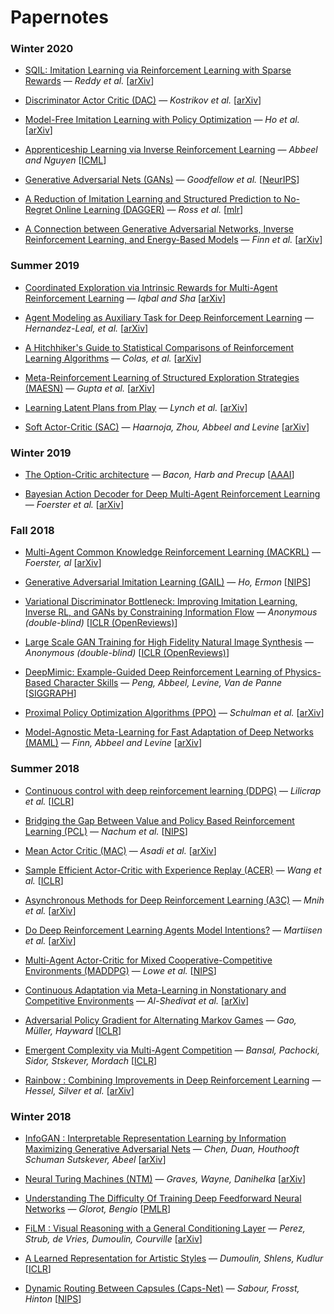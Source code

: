 # Papernotes

### Winter 2020
* [SQIL: Imitation Learning via Reinforcement Learning with Sparse Rewards](notes/SQIL/SQIL.md) &mdash; *Reddy et al.* [[arXiv](https://arxiv.org/abs/1905.11108)]

* [Discriminator Actor Critic (DAC)](notes/DAC/DAC.md) &mdash; *Kostrikov et al.* [[arXiv](https://arxiv.org/abs/1809.02925)]

* [Model-Free Imitation Learning with Policy Optimization](notes/modelFreeILwithPolicyOpt/modelFreeILwithPolicyOpt.md) &mdash; *Ho et al.* [[arXiv](https://arxiv.org/abs/1605.08478)]

* [Apprenticeship Learning via Inverse Reinforcement Learning](notes/apprenticeshipLearningviaInverseRL/apprenticeshipLearningviaInverseRL.md) &mdash; *Abbeel and Nguyen* [[ICML](https://ai.stanford.edu/~ang/papers/icml04-apprentice.pdf)]

* [Generative Adversarial Nets (GANs)](notes/GANs/GANs.md) &mdash; *Goodfellow et al.* [[NeurIPS](http://papers.nips.cc/paper/5423-generative-adversarial-nets)]

* [A Reduction of Imitation Learning and Structured Prediction
to No-Regret Online Learning (DAGGER)](notes/Dagger/Dagger.md) &mdash; *Ross et al.* [[mlr](http://proceedings.mlr.press/v15/ross11a/ross11a.pdf)]

* [A Connection between Generative Adversarial Networks, Inverse Reinforcement Learning, and Energy-Based Models](notes/ConnectionBetweenGANsInverseRL/ConnectionBetweenGANsInverseRL.md) &mdash; *Finn et al.* [[arXiv](https://arxiv.org/abs/1611.03852)]

### Summer 2019
* [Coordinated Exploration via Intrinsic Rewards for Multi-Agent Reinforcement Learning](notes/CoordinatedExplorationIntrinsicRewardsMultiAgentRL/CoordinatedExplorationIntrinsicRewardsMultiAgentRL.md) &mdash; *Iqbal and Sha* [[arXiv](https://arxiv.org/abs/1905.12127)]

* [Agent Modeling as Auxiliary Task for Deep Reinforcement Learning](notes/AgentModelingAsAuxiliaryTask/AgentModelingAsAuxiliaryTask.md) &mdash; *Hernandez-Leal, et al.* [[arXiv](https://arxiv.org/abs/1907.09597)]

* [A Hitchhiker's Guide to Statistical Comparisons of Reinforcement Learning Algorithms](notes/StatisticalComparisonsOfReinforcementLearningAlgorithms/StatisticalComparisonsOfReinforcementLearningAlgorithms.md) &mdash; *Colas, et al.* [[arXiv](https://arxiv.org/abs/1904.06979)]

* [Meta-Reinforcement Learning of Structured Exploration Strategies (MAESN)](notes/MetaReinforcementLearningStructuredExplorationStrategies/MetaReinforcementLearningStructuredExplorationStrategies.md) &mdash; *Gupta et al.* [[arXiv](https://arxiv.org/abs/1802.07245)]

* [Learning Latent Plans from Play](notes/LearningLatentPlansFromPlay/LearningLatentPlansFromPlay.md) &mdash; *Lynch et al.* [[arXiv](https://arxiv.org/abs/1903.01973)]

* [Soft Actor-Critic (SAC)](notes/SoftActorCritic/SoftActorCritic.md) &mdash; *Haarnoja, Zhou, Abbeel and Levine* [[arXiv](https://arxiv.org/abs/1801.01290)]

### Winter 2019
* [The Option-Critic architecture](notes/OptionCritic/OptionCritic.md) &mdash; *Bacon, Harb and Precup* [[AAAI](https://www.aaai.org/ocs/index.php/AAAI/AAAI17/paper/viewPaper/14858)]

* [Bayesian Action Decoder for Deep Multi-Agent Reinforcement Learning](notes/BAD/BAD.md) &mdash; *Foerster et al.* [[arXiv](https://arxiv.org/abs/1811.01458)]

### Fall 2018
* [Multi-Agent Common Knowledge Reinforcement Learning (MACKRL)](notes/MACKRL/MACKRL.md) &mdash; *Foerster, al* [[arXiv](https://arxiv.org/abs/1810.11702)]

* [Generative Adversarial Imitation Learning (GAIL)](notes/GAIL/GAIL.md) &mdash; *Ho, Ermon* [[NIPS](https://papers.nips.cc/paper/6391-generative-adversarial-imitation-learning)]

* [Variational Discriminator Bottleneck: Improving Imitation Learning, Inverse RL, and GANs by Constraining Information Flow](notes/VariationalDiscriminatorBottleneck/VariationalDiscriminatorBottleneck.md) &mdash; *Anonymous (double-blind)* [[ICLR (OpenReviews)](https://openreview.net/forum?id=HyxPx3R9tm)]

* [Large Scale GAN Training for High Fidelity Natural Image Synthesis](notes/LargeScaleGANTrainingforHighFidelityNaturalImageSynthesis/LargeScaleGANTrainingforHighFidelityNaturalImageSynthesis.md) &mdash; *Anonymous (double-blind)* [[ICLR (OpenReviews)](https://openreview.net/forum?id=B1xsqj09Fm)]

* [DeepMimic: Example-Guided Deep Reinforcement Learning of Physics-Based Character Skills](notes/DeepMimic/DeepMimic.md) &mdash; *Peng, Abbeel, Levine, Van de Panne* [[SIGGRAPH](https://arxiv.org/abs/1804.02717)]

* [Proximal Policy Optimization Algorithms (PPO)](notes/ProximalPolicyOptimizationAlgorithms/ProximalPolicyOptimizationAlgorithms.md) &mdash; *Schulman et al.* [[arXiv](https://arxiv.org/abs/1707.06347)]

* [Model-Agnostic Meta-Learning for Fast Adaptation of Deep Networks (MAML)](notes/ModelAgnosticMetaLearning/ModelAgnosticMetaLearning.md) &mdash; *Finn, Abbeel and Levine* [[arXiv](https://arxiv.org/abs/1703.03400)]


### Summer 2018
* [Continuous control with deep reinforcement learning (DDPG)](notes/ContinuousControlWithDeepReinforcementLearning/ContinuousControlWithDeepReinforcementLearning.md) &mdash; *Lilicrap et al.* [[ICLR](https://arxiv.org/abs/1509.02971)]

* [Bridging the Gap Between Value and Policy Based Reinforcement Learning (PCL)](notes/BridgingGapBetweenValueAndPolicyBasedReinforcementLearning/BridgingGapBetweenValueAndPolicyBasedReinforcementLearning.md) &mdash; *Nachum et al.* [[NIPS](http://papers.nips.cc/paper/6870-bridging-the-gap-between-value-and-policy-based-reinforcement-learning)]

* [Mean Actor Critic (MAC)](notes/MeanActorCritic/MeanActorCritic.md) &mdash; *Asadi et al.* [[arXiv](https://arxiv.org/abs/1709.00503)]

* [Sample Efficient Actor-Critic with Experience Replay (ACER)](notes/SampleEfficientActorCriticwithExperienceReplay/SampleEfficientActorCriticwithExperienceReplay.md) &mdash; *Wang et al.* [[ICLR](https://openreview.net/forum?id=HyM25Mqel)]

* [Asynchronous Methods for Deep Reinforcement Learning (A3C)](notes/AsynchronousMethodsforDeepReinforcementLearning/AsynchronousMethodsforDeepReinforcementLearning.md) &mdash; *Mnih et al.* [[arXiv](https://arxiv.org/abs/1602.01783)]

* [Do Deep Reinforcement Learning Agents Model Intentions?](notes/DoDeepRLagentsModelIntention/DoDeepRLagentsModelIntention.md) &mdash; *Martiisen et al.* [[arXiv](https://arxiv.org/abs/1805.06020v1)]

* [Multi-Agent Actor-Critic for Mixed Cooperative-Competitive Environments (MADDPG)](notes/Multi-AgentActor-CriticforMixedCooperative-CompetitiveEnvironments/Multi-AgentActor-CriticforMixedCooperative-CompetitiveEnvironments.md) &mdash; *Lowe et al.* [[NIPS](http://papers.nips.cc/paper/7217-multi-agent-actor-critic-for-mixed-cooperative-competitive-environments)]

* [Continuous Adaptation via Meta-Learning in Nonstationary and Competitive Environments](notes/ContinuousAdaptationviaMetaLearninginNonstationaryandCompetitiveEnvironments/ContinuousAdaptationviaMetaLearninginNonstationaryandCompetitiveEnvironments.md) &mdash; *Al-Shedivat et al.* [[arXiv](https://arxiv.org/abs/1710.03641)]

* [Adversarial Policy Gradient for Alternating Markov Games](notes/AdversarialPolicyGradientforAlternatingMarkovGames/AdversarialPolicyGradientforAlternatingMarkovGames.md) &mdash; *Gao, Müller, Hayward* [[ICLR](https://openreview.net/forum?id=ByINFNJDz)]

* [Emergent Complexity via Multi-Agent Competition](notes/EmergentComplexityViaMultiAgentCompetition/EmergentComplexityViaMultiAgentCompetition.md) &mdash; *Bansal, Pachocki, Sidor, Stskever, Mordach* [[ICLR](https://arxiv.org/abs/1710.03748)]

* [Rainbow : Combining Improvements in Deep Reinforcement Learning](notes/Rainbow/Rainbow.md) &mdash; *Hessel, Silver et al.* [[arXiv](https://arxiv.org/abs/1710.02298)]

### Winter 2018
* [InfoGAN : Interpretable Representation Learning by Information Maximizing Generative Adversarial Nets](notes/InfoGAN/InfoGAN.md) &mdash; *Chen, Duan, Houthooft Schuman Sutskever, Abeel* [[arXiv](https://arxiv.org/abs/1606.03657)]

* [Neural Turing Machines (NTM)](notes/NeuralTuringMachines/NeuralTuringMachines.md) &mdash; *Graves, Wayne, Danihelka* [[arXiv](https://arxiv.org/abs/1410.5401)]

* [Understanding The Difficulty Of Training Deep Feedforward Neural Networks](notes/UnderstandingTheDifficultyOfTrainingDeepFeedforwardNeuralNetworks/UnderstandingTheDifficultyOfTrainingDeepFeedforwardNeuralNetworks.md) &mdash; *Glorot, Bengio* [[PMLR](http://proceedings.mlr.press/v9/glorot10a.html)]

* [FiLM : Visual Reasoning with a General Conditioning Layer](notes/FiLM_VisualReasoningWithConditioningLayer/FiLM_VisualReasoningWithConditioningLayer.md) &mdash; *Perez, Strub, de Vries, Dumoulin, Courville* [[arXiv](https://arxiv.org/abs/1709.07871)]

* [A Learned Representation for Artistic Styles](notes/LearnedRepresentationForArtisticStyle/LearnedRepresentationForArtisticStyle.md) &mdash; *Dumoulin, Shlens, Kudlur* [[ICLR](https://arxiv.org/abs/1610.07629v5)]

* [Dynamic Routing Between Capsules (Caps-Net)](notes/DynamicRoutingBetweenCapsules/DynamicRoutingBetweenCapsules.md) &mdash; *Sabour, Frosst, Hinton* [[NIPS](http://papers.nips.cc/paper/6975-dynamic-routing-between-capsules)]

